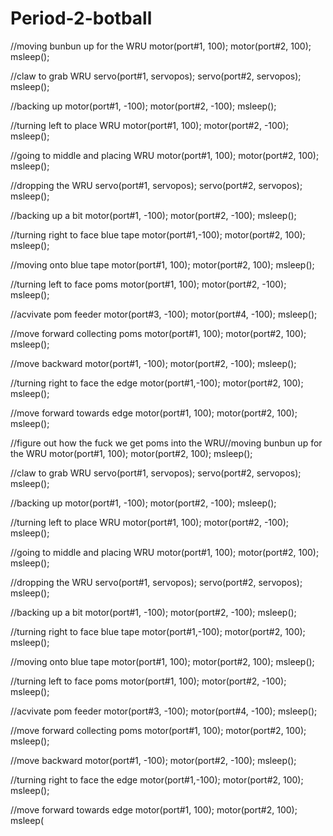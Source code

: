 # Period-2-botball
//moving bunbun up for the WRU
motor(port#1, 100);
motor(port#2, 100);
msleep();

//claw to grab WRU
servo(port#1, servopos);
servo(port#2, servopos);
msleep();

//backing up
motor(port#1, -100);
motor(port#2, -100);
msleep();

//turning left to place WRU
motor(port#1, 100);
motor(port#2, -100);
msleep();

//going to middle and placing WRU
motor(port#1, 100);
motor(port#2, 100);
msleep();

//dropping the WRU
servo(port#1, servopos);
servo(port#2, servopos);
msleep();

//backing up a bit
motor(port#1, -100);
motor(port#2, -100);
msleep();

//turning right to face blue tape
motor(port#1,-100);
motor(port#2, 100);
msleep();

//moving onto blue tape
motor(port#1, 100);
motor(port#2, 100);
msleep();

//turning left to face poms
motor(port#1, 100);
motor(port#2, -100);
msleep();

//acvivate pom feeder
motor(port#3, -100);
motor(port#4, -100);
msleep();

//move forward collecting poms
motor(port#1, 100);
motor(port#2, 100);
msleep();

//move backward
motor(port#1, -100);
motor(port#2, -100);
msleep();

//turning right to face the edge
motor(port#1,-100);
motor(port#2, 100);
msleep();

//move forward towards edge
motor(port#1, 100);
motor(port#2, 100);
msleep();

//figure out how the fuck we get poms into the WRU//moving bunbun up for the WRU
motor(port#1, 100);
motor(port#2, 100);
msleep();

//claw to grab WRU
servo(port#1, servopos);
servo(port#2, servopos);
msleep();

//backing up
motor(port#1, -100);
motor(port#2, -100);
msleep();

//turning left to place WRU
motor(port#1, 100);
motor(port#2, -100);
msleep();

//going to middle and placing WRU
motor(port#1, 100);
motor(port#2, 100);
msleep();

//dropping the WRU
servo(port#1, servopos);
servo(port#2, servopos);
msleep();

//backing up a bit
motor(port#1, -100);
motor(port#2, -100);
msleep();

//turning right to face blue tape
motor(port#1,-100);
motor(port#2, 100);
msleep();

//moving onto blue tape
motor(port#1, 100);
motor(port#2, 100);
msleep();

//turning left to face poms
motor(port#1, 100);
motor(port#2, -100);
msleep();

//acvivate pom feeder
motor(port#3, -100);
motor(port#4, -100);
msleep();

//move forward collecting poms
motor(port#1, 100);
motor(port#2, 100);
msleep();

//move backward
motor(port#1, -100);
motor(port#2, -100);
msleep();

//turning right to face the edge
motor(port#1,-100);
motor(port#2, 100);
msleep();

//move forward towards edge
motor(port#1, 100);
motor(port#2, 100);
msleep(
